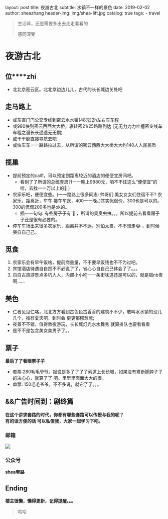 layout:     post 
title:      夜游古北 
subtitle:   水镇不一样的景色 
date:       2019-02-02 
author:     sheazhang 
header-img: img/shea-lift.jpg 
catalog: true 
tags: 
    - travel 

> 生活嘛，还是需要多出去走走看看的
>
> 感同深受

# 夜游古北

## **位****zhi** 

- 北北京密云区。北北京边边⼉儿，古代的⻓长城边关处吧

## 走马路上

- 或东直⻔门公交专线到密云⽔水镇(48元)2h左右⻋车程 
- 或980快到密云⻄西⼤大桥，辗转密21/25路路到达 (⽆无⼒力力吐槽密专线⻋车程之漫⻓长遥遥⽆无期) 
- 或⼲干脆直接导航去吧
- 或快⻋车⼀一路路拉过去，从所谓的密云⻄西⼤大桥⼤大约140⼈人⺠民币

## 揽巢

- 提前预定的call1，可以预定到距离较近的酒店的便便宜房间吧。 
  - 看到了了所谓的总统套房?(⼀一晚上9980元，咱不不住这么“便便宜”的哈，去找⼀一万以上的🙈 )
- 农家乐吧，便便宜些。(⼀一路路上很多同志: 帅哥们 美⼥女女们住宿不不? 农家乐，距离近，⻋车 接⻋车送，400⼀一晚。)其实侃侃价，300也是可以的。300的侃侃200多也是ok的。
  - 插⼀一句句: 有些房⼦子有  🐛   ，所谓的臭臭⾍虫。。。所以提前去看看房⼦子还是很有必要的。
- 停⻋车场出来很多农家乐，距离并不不远，别怕太累，不不想⾛😂 ，到时候哭⾃自⼰己。

## 觅⻝

1. 农家乐会有早午饭啥，提前商量量，不不要早饭钱也不不为过吧。
2. 宾馆酒店待遇⾃自然不不必说了了，省⼼心⾃自⼰己体会了了。。。
3. ⾃自古旅游景点多坑⼈人，内部⼩小吃⼀一条街味道还是可以的，就是贼nb贵啊......



 ## 美⾊

- 仁者⻅见仁咯，北北⽅方看到古⾊色古⾹香的建筑不不少，敢叫⽔水镇的没⼏几个，推荐夏天吧，到时会 更更郁郁葱葱;
- 夜景不不错，值得熬夜游玩，⻓长城灯光⽔水舞秀 就算排队也要看看看
- 是不不是包含美⼥美男⼦了。。

## 票⼦

**最后了了看眼票⼦子**

- 套票:280⽑毛爷爷。据说是多了了了了索道上⻓长城，如果没有累断脚脖⼦子的决⼼心，就算了了 吧。⾥里里⾯面⼤大的很。
- 单票: 150⽑毛爷爷。不不多说，就它了了。。。

## &&广告时间到：剧终篇

**在这个讲求套路的时代，你都有哪些套路可以传授与我的呢？**  
**有的话方便的话 可以私信我，大家一起学习下吧。**

### 邮箱

![](https://i.imgur.com/ZuFV0fE.jpg)

### 公众号


**shea套路**  

## Ending



**楼主很懒，懒得更新，记得提醒。。。**



> 哈哈




